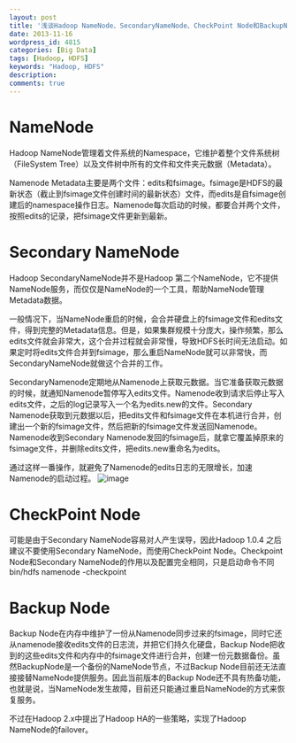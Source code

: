 ```yaml
---
layout: post
title: '浅谈Hadoop NameNode、SecondaryNameNode、CheckPoint Node和BackupNode'
date: 2013-11-16
wordpress_id: 4815
categories: [Big Data]
tags: [Hadoop, HDFS]
keywords: "Hadoop, HDFS"
description: 
comments: true
---
```

# NameNode
Hadoop NameNode管理着文件系统的Namespace，它维护着整个文件系统树（FileSystem Tree）以及文件树中所有的文件和文件夹元数据（Metadata）。

Namenode Metadata主要是两个文件：edits和fsimage。fsimage是HDFS的最新状态（截止到fsimage文件创建时间的最新状态）文件，而edits是自fsimage创建后的namespace操作日志。Namenode每次启动的时候，都要合并两个文件，按照edits的记录，把fsimage文件更新到最新。

# Secondary NameNode
Hadoop SecondaryNameNode并不是Hadoop 第二个NameNode，它不提供NameNode服务，而仅仅是NameNode的一个工具，帮助NameNode管理Metadata数据。

一般情况下，当NameNode重启的时候，会合并硬盘上的fsimage文件和edits文件，得到完整的Metadata信息。但是，如果集群规模十分庞大，操作频繁，那么edits文件就会非常大，这个合并过程就会非常慢，导致HDFS长时间无法启动。如果定时将edits文件合并到fsimage，那么重启NameNode就可以非常快，而SecondaryNameNode就做这个合并的工作。

SecondaryNamenode定期地从Namenode上获取元数据。当它准备获取元数据的时候，就通知Namenode暂停写入edits文件。Namenode收到请求后停止写入edits文件，之后的log记录写入一个名为edits.new的文件。Secondary Namenode获取到元数据以后，把edits文件和fsimage文件在本机进行合并，创建出一个新的fsimage文件，然后把新的fsimage文件发送回Namenode。Namenode收到Secondary Namenode发回的fsimage后，就拿它覆盖掉原来的fsimage文件，并删除edits文件，把edits.new重命名为edits。

通过这样一番操作，就避免了Namenode的edits日志的无限增长，加速Namenode的启动过程。
![image](/images/uploads/2013/11/secondarynamenode.png)

# CheckPoint Node
可能是由于Secondary NameNode容易对人产生误导，因此Hadoop 1.0.4 之后建议不要使用Secondary NameNode，而使用CheckPoint Node。Checkpoint Node和Secondary NameNode的作用以及配置完全相同，只是启动命令不同 bin/hdfs namenode -checkpoint

# Backup Node

Backup Node在内存中维护了一份从Namenode同步过来的fsimage，同时它还从namenode接收edits文件的日志流，并把它们持久化硬盘，Backup Node把收到的这些edits文件和内存中的fsimage文件进行合并，创建一份元数据备份。虽然BackupNode是一个备份的NameNode节点，不过Backup Node目前还无法直接接替NameNode提供服务。因此当前版本的Backup Node还不具有热备功能，也就是说，当NameNode发生故障，目前还只能通过重启NameNode的方式来恢复服务。

不过在Hadoop 2.x中提出了Hadoop HA的一些策略，实现了Hadoop NameNode的failover。


